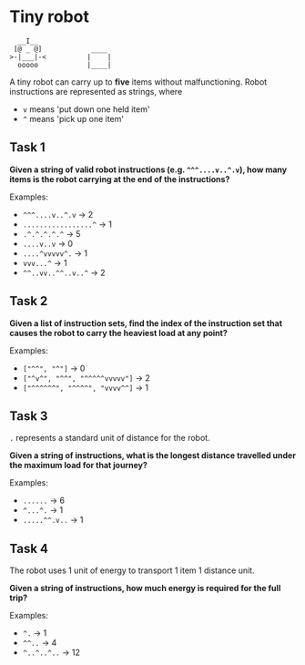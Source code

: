 # Tiny robot

```
  __I__
 [@ _ @]            ____
>-|___|-<          |    |
  ooooo            |____|
```

A tiny robot can carry up to **five** items without malfunctioning. Robot instructions are represented as strings, where

- `v` means 'put down one held item'
- `^` means 'pick up one item'

## Task 1

**Given a string of valid robot instructions (e.g. `^^^....v..^.v`), how many items is the robot carrying at the end of the instructions?**

Examples:

- `^^^....v..^.v` -> 2
- `.................^` -> 1
- `.^.^.^.^.^` -> 5
- `....v..v` -> 0
- `....^vvvvv^.` -> 1 
- `vvv...^` -> 1
- `^^..vv..^^..v..^` -> 2

## Task 2

**Given a list of instruction sets, find the index of the instruction set that causes the robot to carry the heaviest load at any point?**

Examples:

- `["^^", "^"]` -> 0
- `["^v^", "^^", "^^^^^vvvvv"]` -> 2
- `["^^^^^^", "^^^^", "vvvv^^]` -> 1

## Task 3

`.` represents a standard unit of distance for the robot.

**Given a string of instructions, what is the longest distance travelled under the maximum load for that journey?**

Examples:

- `......` -> 6
- `^...^.` -> 1
- `.....^^.v..` -> 1

## Task 4

The robot uses 1 unit of energy to transport 1 item 1 distance unit.

**Given a string of instructions, how much energy is required for the full trip?**

Examples:

- `^.` -> 1
- `^^..` -> 4
- `^..^..^..` -> 12
